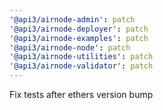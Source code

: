 ```yaml
---
'@api3/airnode-admin': patch
'@api3/airnode-deployer': patch
'@api3/airnode-examples': patch
'@api3/airnode-node': patch
'@api3/airnode-utilities': patch
'@api3/airnode-validator': patch
---
```


Fix tests after ethers version bump
